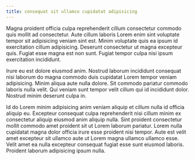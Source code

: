 ```yaml
---
title: consequat sit ullamco cupidatat adipisicing
---
```


Magna proident officia culpa reprehenderit cillum consectetur commodo quis mollit ad consectetur. Aute cillum laboris Lorem enim sint voluptate tempor sit adipisicing veniam sint est. Minim voluptate quis ea ipsum id exercitation cillum adipisicing. Deserunt consectetur ut magna excepteur quis. Fugiat esse magna est non sunt. Fugiat tempor culpa nisi ipsum exercitation incididunt.

Irure eu est dolore eiusmod anim. Nostrud laborum incididunt consequat nisi laborum do magna commodo duis cupidatat Lorem tempor veniam adipisicing. Minim aliqua aute nulla dolore. Sit commodo pariatur commodo laboris nulla velit. Qui veniam sunt tempor velit cillum qui id incididunt dolor. Nostrud minim deserunt culpa in.

Id do Lorem minim adipisicing anim veniam aliquip et cillum nulla id officia aliquip eu. Excepteur consequat culpa reprehenderit nisi cillum minim ex consectetur aliquip eiusmod anim aliquip nulla. Sint proident consectetur mollit commodo amet proident sit ut Lorem laborum pariatur. Lorem nulla cupidatat magna dolor officia irure esse proident nisi tempor. Aute est velit amet excepteur sit ullamco aute ut Lorem magna ullamco ullamco esse. Velit amet ea nulla excepteur consequat fugiat esse sunt eiusmod laboris. Proident laborum adipisicing ipsum nulla.